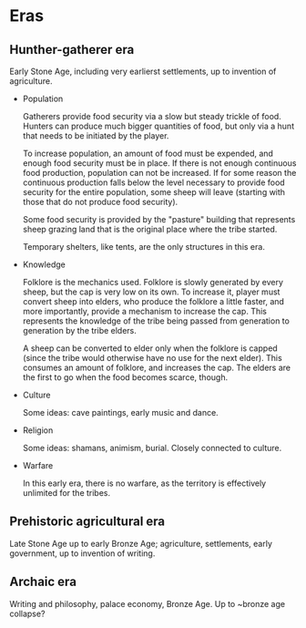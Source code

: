 # Eras

## Hunther-gatherer era

Early Stone Age, including very earlierst settlements, up to invention of agriculture.

* Population

    Gatherers provide food security via a slow but steady trickle of food. Hunters can produce much bigger quantities of food, but only via a hunt that needs to be initiated by the player.

    To increase population, an amount of food must be expended, and enough food security must be in place. If there is not enough continuous food production, population can not be increased. If for some reason the continuous production falls below the level necessary to provide food security for the entire population, some sheep will leave (starting with those that do not produce food security).

    Some food security is provided by the "pasture" building that represents sheep grazing land that is the original place where the tribe started.

    Temporary shelters, like tents, are the only structures in this era.

* Knowledge

    Folklore is the mechanics used. Folklore is slowly generated by every sheep, but the cap is very low on its own. To increase it, player must convert sheep into elders, who produce the folklore a little faster, and more importantly, provide a mechanism to increase the cap. This represents the knowledge of the tribe being passed from generation to generation by the tribe elders.

    A sheep can be converted to elder only when the folklore is capped (since the tribe would otherwise have no use for the next elder). This consumes an amount of folklore, and increases the cap. The elders are the first to go when the food becomes scarce, though.

* Culture

    Some ideas: cave paintings, early music and dance.

* Religion

    Some ideas: shamans, animism, burial. Closely connected to culture.

* Warfare

    In this early era, there is no warfare, as the territory is effectively unlimited for the tribes.

## Prehistoric agricultural era

  Late Stone Age up to early Bronze Age; agriculture, settlements, early government, up to invention of writing.

## Archaic era

  Writing and philosophy, palace economy, Bronze Age. Up to ~bronze age collapse?
